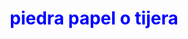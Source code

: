 # piedra papel o tijera
<!DOCTYPE html>

<head>
    <style>
        h1 {
            color: blue;
            text-align: center;
        }

        .iconos {
            width: 150px;
            height: 150px;
        }
        .icono {
            width: 150px;
            height: 150px;
        }
        
        .alineacionObjetos{
            display: flex;
            justify-content: space-evenly;
        }

        .visible {
            display: inline-block;
        }

        .noVisible {
            display: none;
        }
        .bnt {
            border: none;
            background-color: white;
        }
    </style>
</head>

<body>
    <h1>piedra papel o tijera</h1>
    <div class="alineacionObjetos"> 
        <div style="display: inline-block;">
            <table border="0">
                <tr>
                    <td class="visible" id="j-0">
                        <button value="0" onclick="obtenerJUGADA(this.value)" class="bnt">
                            <img src="https://img.freepik.com/fotos-premium/piedra-natural-aislado-sobre-fondo-blanco_153912-10386.jpg?w=740"
                                class="iconos">
                        </button>
                    </td>
                    <td class="visible" id="j-1">
                        <button value="1" onclick="obtenerJUGADA(this.value)"class="bnt">
                            <img src="https://valman.com.uy/mvdpanel_productos_img/PAPEL_CALCO_95_GRS_210_x_297_mm_500_h.jpg"
                                class="iconos">
                        </button>
                    </td>
                    <td class="visible" id="j-2">
                        <button value="2" onclick="obtenerJUGADA(this.value)"class="bnt">
                            <img src="https://http2.mlstatic.com/D_NQ_NP_827975-MLU70343444246_072023-O.webp" 
                                class="iconos">
                        </button>
                    </td>
                </tr>
            </table>
            
        </div>
    
    
        <div style="display: inline-block;">
            <table>
                <tr>
                    <td class="noVisible" id="m-0">
                        <img src="https://img.freepik.com/fotos-premium/piedra-natural-aislado-sobre-fondo-blanco_153912-10386.jpg?w=740"
                                class="icono">
                    </td>
                    <td class="noVisible" id="m-1">
                         <img src="https://valman.com.uy/mvdpanel_productos_img/PAPEL_CALCO_95_GRS_210_x_297_mm_500_h.jpg"
                                class="icono">
                    </td>
                    <td class="noVisible" id="m-2">
                         <img src="https://http2.mlstatic.com/D_NQ_NP_827975-MLU70343444246_072023-O.webp" class="icono">
                    </td>
                </tr>
            </table>
        </div>
        
    </div>
    
    
    <p id="jugadamaquina"></p>
    <p id="resultado"></p>
    <p>Jugador: <span id="puntosJugador"></span></p>
    <p>Maquina: <span id="puntosMaquina"></span></P>
    <script>
        let puntosJugador = 0
        let puntosMaquina = 0

        const ppt = ["piedra", "papel", "tijera"]

        //Defino elementos HTML por ID
        let mostrarRES = document.getElementById("resultado")
        let mostrarJUGADAMAQUINA = document.getElementById("jugadamaquina")
        let mostrarPUNTOSMAQUINA = document.getElementById("puntosMaquina")
        let mostrarPUNTOSJUGADOR = document.getElementById("puntosJugador")

        var resultado = ""
        function obtenerJUGADA(miJugada) {
            let posJUGADA = Math.floor(Math.random() * 3);

            if (posJUGADA == miJugada) { resultado = "empate" }
            if (posJUGADA == 0 && miJugada == 1) {resultado = "ganaste";puntosJugador++}
            if (posJUGADA == 1 && miJugada == 0) {resultado = "perdiste";puntosMaquina++}
            if (posJUGADA == 0 && miJugada == 2) { resultado = "perdiste", puntosMaquina++ }
            if (posJUGADA == 2 && miJugada == 0) { resultado = "ganaste", puntosJugador++ }
            if (posJUGADA == 1 && miJugada == 2) { resultado = "ganaste", puntosJugador++ }
            if (posJUGADA == 2 && miJugada == 1) { resultado = "perdiste", puntosMaquina++ }

            
            mostrarRES.innerHTML = resultado;       
            mostrarPUNTOSMAQUINA.innerHTML = puntosMaquina
            mostrarPUNTOSJUGADOR.innerHTML = puntosJugador

            document.getElementById("j-0").className = "noVisible";
            document.getElementById("j-1").className = "noVisible";
            document.getElementById("j-2").className = "noVisible";
            document.getElementById("j-"+miJugada).className = "visible";

            document.getElementById("m-0").className = "noVisible";
            document.getElementById("m-1").className = "noVisible";
            document.getElementById("m-2").className = "noVisible";
            document.getElementById("m-"+posJUGADA).className = "visible";

            setTimeout(function () {
                document.getElementById("j-0").className = "visible";
                document.getElementById("j-1").className = "visible";
                document.getElementById("j-2").className = "visible";  
                
                document.getElementById("m-0").className = "visible";
                document.getElementById("m-1").className = "visible";
                document.getElementById("m-2").className = "visible";  
                

            }, 3000);



 
        }

    </script>

</body>

</html>
